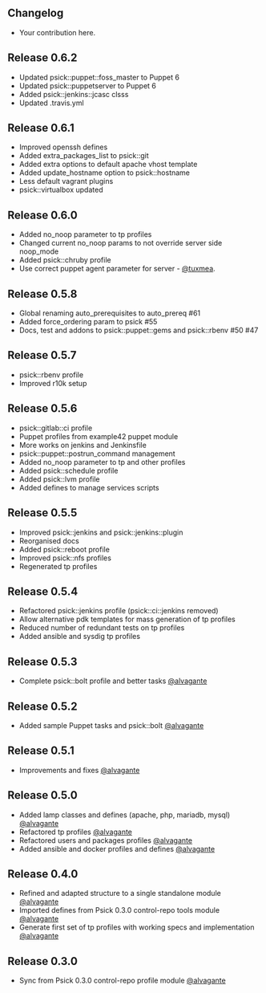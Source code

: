 ## Changelog

* Your contribution here.

## Release 0.6.2
* Updated psick::puppet::foss_master to Puppet 6
* Updated psick::puppetserver to Puppet 6
* Added psick::jenkins::jcasc clsss
* Updated .travis.yml

## Release 0.6.1
* Improved openssh defines
* Added extra_packages_list to psick::git
* Added extra options to default apache vhost template
* Added update_hostname option to psick::hostname
* Less default vagrant plugins
* psick::virtualbox updated

## Release 0.6.0

* Added no_noop parameter to tp profiles
* Changed current no_noop params to not override server side noop_mode
* Added psick::chruby profile
* Use correct puppet agent parameter for server - [@tuxmea](https://github.com/tuxmea).

## Release 0.5.8

* Global renaming auto_prerequisites to auto_prereq #61
* Added force_ordering param to psick #55
* Docs, test and addons to psick::puppet::gems and psick::rbenv #50 #47

## Release 0.5.7

* psick::rbenv profile
* Improved r10k setup

## Release 0.5.6

* psick::gitlab::ci profile
* Puppet profiles from example42 puppet module
* More works on jenkins and Jenkinsfile
* psick::puppet::postrun_command management
* Added no_noop parameter to tp and other profiles
* Added psick::schedule profile
* Added psick::lvm profile
* Added defines to manage services scripts

## Release 0.5.5

* Improved psick::jenkins and psick::jenkins::plugin
* Reorganised docs
* Added psick::reboot profile
* Improved psick::nfs profiles
* Regenerated tp profiles

## Release 0.5.4

* Refactored psick::jenkins profile (psick::ci::jenkins removed)
* Allow alternative pdk templates for mass generation of tp profiles
* Reduced number of redundant tests on tp profiles
* Added ansible and sysdig tp profiles

## Release 0.5.3

* Complete psick::bolt profile and better tasks [@alvagante](https://github.com/alvagante)

## Release 0.5.2

* Added sample Puppet tasks and psick::bolt [@alvagante](https://github.com/alvagante)


## Release 0.5.1

* Improvements and fixes [@alvagante](https://github.com/alvagante)


## Release 0.5.0

* Added lamp classes and defines (apache, php, mariadb, mysql) [@alvagante](https://github.com/alvagante)
* Refactored tp profiles [@alvagante](https://github.com/alvagante)
* Refactored users and packages profiles [@alvagante](https://github.com/alvagante)
* Added ansible and docker profiles and defines [@alvagante](https://github.com/alvagante)

## Release 0.4.0

* Refined and adapted structure to a single standalone module [@alvagante](https://github.com/alvagante)
* Imported defines from Psick 0.3.0 control-repo tools module [@alvagante](https://github.com/alvagante)
* Generate first set of tp profiles with working specs and implementation [@alvagante](https://github.com/alvagante)

## Release 0.3.0

* Sync from Psick 0.3.0 control-repo profile module [@alvagante](https://github.com/alvagante)
